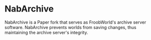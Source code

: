# NabArchive

NabArchive is a Paper fork that serves as FroobWorld's archive server software. NabArchive prevents worlds from saving changes, thus maintaining the archive server's integrity.
